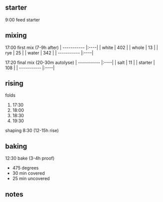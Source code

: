 ## starter
9:00 feed starter

## mixing
17:00 first mix (7-9h after)
| ----------- |:----|
| white       | 402 |
| whole       | 13  |
| rye         | 25  |
| water       | 342 |
| ----------- |:----|


17:20 final mix (20-30m autolyse)
| ----------- |:----|
| salt        | 11  |
| starter     | 108 |
| ----------- |:----|

## rising
folds
1. 17:30
2. 18:00
3. 18:30
4. 19:30

shaping 8:30 (12-15h rise)

## baking
12:30 bake (3-4h proof)
- 475 degrees
- 30 min covered
- 25 min uncovered

## notes

